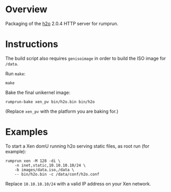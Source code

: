 Overview
========

Packaging of the [h2o](http://h2o.examp1e.net/) 2.0.4 HTTP server for rumprun.

Instructions
============

The build script also requires `genisoimage` in order to build the ISO image
for `/data`.

Run `make`:

```
make
```

Bake the final unikernel image:
```
rumprun-bake xen_pv bin/h2o.bin bin/h2o
```

(Replace `xen_pv` with the platform you are baking for.)

Examples
========

To start a Xen domU running h2o serving static files, as root run (for
example):

````
rumprun xen -M 128 -di \
    -n inet,static,10.10.10.10/24 \
    -b images/data.iso,/data \
    -- bin/h2o.bin -c /data/conf/h2o.conf
````

Replace `10.10.10.10/24` with a valid IP address on your Xen network.
